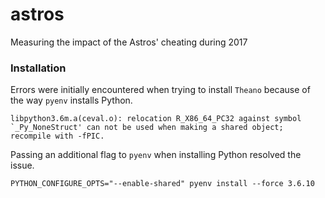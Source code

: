 # astros
Measuring the impact of the Astros' cheating during 2017

### Installation
Errors were initially encountered when trying to install `Theano`
because of the way `pyenv` installs Python.
```
libpython3.6m.a(ceval.o): relocation R_X86_64_PC32 against symbol
`_Py_NoneStruct' can not be used when making a shared object;
recompile with -fPIC.
```

Passing an additional flag to `pyenv` when installing Python resolved
the issue.
```
PYTHON_CONFIGURE_OPTS="--enable-shared" pyenv install --force 3.6.10
```
